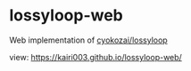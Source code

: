 # lossyloop-web
Web implementation of [cyokozai/lossyloop](https://github.com/cyokozai/lossyloop)

view: https://kairi003.github.io/lossyloop-web/
